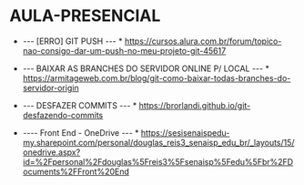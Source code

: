 # AULA-PRESENCIAL

* --- [ERRO] GIT PUSH --- *
https://cursos.alura.com.br/forum/topico-nao-consigo-dar-um-push-no-meu-projeto-git-45617

* --- BAIXAR AS BRANCHES DO SERVIDOR ONLINE P/ LOCAL --- *
https://armitageweb.com.br/blog/git-como-baixar-todas-branches-do-servidor-origin

* --- DESFAZER COMMITS --- *
https://brorlandi.github.io/git-desfazendo-commits

* ---- Front End - OneDrive --- *
https://sesisenaispedu-my.sharepoint.com/personal/douglas_reis3_senaisp_edu_br/_layouts/15/onedrive.aspx?id=%2Fpersonal%2Fdouglas%5Freis3%5Fsenaisp%5Fedu%5Fbr%2FDocuments%2FFront%20End
